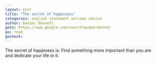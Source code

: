 ```yaml
---
layout: post
title: "The secret of happiness"
categories: english statement serious advice
author: Daniel Dennett
goto: https://www.google.com/search?q=dan+dennet
go: read
gocheck:
---
```

The secret of happiness is: Find something more important than you are and dedicate your life to it.
